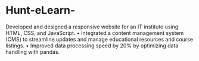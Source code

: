 # Hunt-eLearn-

Developed and designed a responsive website for an IT institute using HTML, CSS, and JavaScript.
• Integrated a content management system (CMS) to streamline updates and manage educational resources and course
listings.
• Improved data processing speed by 20% by optimizing data handling with pandas.

